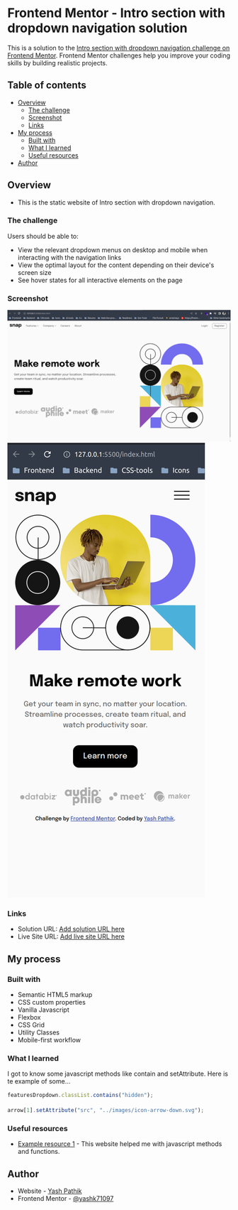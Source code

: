 # Frontend Mentor - Intro section with dropdown navigation solution

This is a solution to the [Intro section with dropdown navigation challenge on Frontend Mentor](https://www.frontendmentor.io/challenges/intro-section-with-dropdown-navigation-ryaPetHE5). Frontend Mentor challenges help you improve your coding skills by building realistic projects.

## Table of contents

-   [Overview](#overview)
    -   [The challenge](#the-challenge)
    -   [Screenshot](#screenshot)
    -   [Links](#links)
-   [My process](#my-process)
    -   [Built with](#built-with)
    -   [What I learned](#what-i-learned)
    -   [Useful resources](#useful-resources)
-   [Author](#author)

## Overview

-   This is the static website of Intro section with dropdown navigation.

### The challenge

Users should be able to:

-   View the relevant dropdown menus on desktop and mobile when interacting with the navigation links
-   View the optimal layout for the content depending on their device's screen size
-   See hover states for all interactive elements on the page

### Screenshot

![](./images/screenshot-1.png)
![](./images/screenshot-2.png)

### Links

-   Solution URL: [Add solution URL here](https://your-solution-url.com)
-   Live Site URL: [Add live site URL here](https://your-live-site-url.com)

## My process

### Built with

-   Semantic HTML5 markup
-   CSS custom properties
-   Vanilla Javascript
-   Flexbox
-   CSS Grid
-   Utility Classes
-   Mobile-first workflow

### What I learned

I got to know some javascript methods like contain and setAttribute.
Here is te example of some...

```js
featuresDropdown.classList.contains("hidden");

arrow[1].setAttribute("src", "../images/icon-arrow-down.svg");
```

### Useful resources

-   [Example resource 1](https://developer.mozilla.org/en-US/docs/Web/JavaScript) - This website helped me with javascript methods and functions.

## Author

-   Website - [Yash Pathik](https://www.your-site.com)
-   Frontend Mentor - [@yashk71097](https://www.frontendmentor.io/profile/yashk71097)

